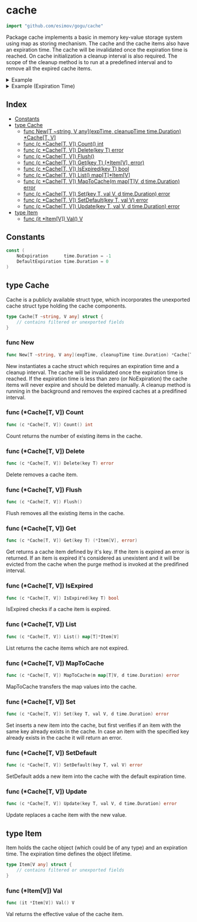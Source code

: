 <!-- Code generated by gomarkdoc. DO NOT EDIT -->

# cache

```go
import "github.com/esimov/gogu/cache"
```

Package cache implements a basic in memory key\-value storage system using map as storing mechanism. The cache and the cache items also have an expiration time. The cache will be invalidated once the expiration time is reached. On cache initialization a cleanup interval is also required. The scope of the cleanup method is to run at a predefined interval and to remove all the expired cache items.

<details><summary>Example</summary>
<p>

```go
{
	c := New[string, string](DefaultExpiration, 1*time.Minute)
	item, err := c.Get("foo")
	fmt.Println(err)
	fmt.Println(item)

	c.Set("foo", "bar", DefaultExpiration)
	item, _ = c.Get("foo")
	fmt.Println(item.Val())

	err = c.Set("foo", "", DefaultExpiration)
	fmt.Println(err)
	fmt.Println(c.IsExpired("foo"))

	c.Update("foo", "baz", DefaultExpiration)
	item, _ = c.Get("foo")
	fmt.Println(item.Val())

	list := c.List()
	fmt.Println(len(list))

	c.Flush()
	fmt.Println(c.Count())

	c.Set("foo", "bar", DefaultExpiration)
	item, _ = c.Get("foo")
	fmt.Println(item.Val())

	err = c.Delete("foo")
	fmt.Println(err)
	fmt.Println(c.Count())

}
```

#### Output

```
item with key 'foo' not found
<nil>
bar
item with key 'foo' already exists. Use the Update method
false
baz
1
0
bar
<nil>
0
```

</p>
</details>


<details><summary>Example (Expiration Time)</summary>
<p>

```go
{
	c1 := New[string, string](NoExpiration, 0)
	c1.Set("item1", "a", DefaultExpiration)
	item, _ := c1.Get("item1")
	fmt.Println(item.expiration)

	c1.Update("item1", "b", NoExpiration)
	item, _ = c1.Get("item1")
	fmt.Println(item.expiration)

	err := c1.DeleteExpired()
	fmt.Println(err)

	c1.Set("item1", "a", 10*time.Millisecond)
	<-time.After(20 * time.Millisecond)
	c1.DeleteExpired()
	fmt.Println(c1.Count())

	c1.Set("item1", "b", 1*time.Millisecond)
	c1.Set("item2", "b", 50*time.Millisecond)
	<-time.After(20 * time.Millisecond)
	c1.DeleteExpired()
	fmt.Println(c1.Count())

	<-time.After(70 * time.Millisecond)
	c1.DeleteExpired()
	fmt.Println(c1.Count())

	c2 := New[string, int](5*time.Millisecond, 1*time.Millisecond)
	c2.Set("a", 1, DefaultExpiration)
	c2.Set("b", 2, NoExpiration)
	c2.Set("c", 3, 10*time.Millisecond)
	c2.Set("d", 4, 50*time.Millisecond)
	<-time.After(30 * time.Millisecond)
	fmt.Println(c2.Count())
	<-time.After(100 * time.Millisecond)
	fmt.Println(c2.Count())

}
```

#### Output

```
-1
-1
<nil>
1
2
1
2
1
```

</p>
</details>

## Index

- [Constants](<#constants>)
- [type Cache](<#type-cache>)
  - [func New[T ~string, V any](expTime, cleanupTime time.Duration) *Cache[T, V]](<#func-new>)
  - [func (c *Cache[T, V]) Count() int](<#func-cachet-v-count>)
  - [func (c *Cache[T, V]) Delete(key T) error](<#func-cachet-v-delete>)
  - [func (c *Cache[T, V]) Flush()](<#func-cachet-v-flush>)
  - [func (c *Cache[T, V]) Get(key T) (*Item[V], error)](<#func-cachet-v-get>)
  - [func (c *Cache[T, V]) IsExpired(key T) bool](<#func-cachet-v-isexpired>)
  - [func (c *Cache[T, V]) List() map[T]*Item[V]](<#func-cachet-v-list>)
  - [func (c *Cache[T, V]) MapToCache(m map[T]V, d time.Duration) error](<#func-cachet-v-maptocache>)
  - [func (c *Cache[T, V]) Set(key T, val V, d time.Duration) error](<#func-cachet-v-set>)
  - [func (c *Cache[T, V]) SetDefault(key T, val V) error](<#func-cachet-v-setdefault>)
  - [func (c *Cache[T, V]) Update(key T, val V, d time.Duration) error](<#func-cachet-v-update>)
- [type Item](<#type-item>)
  - [func (it *Item[V]) Val() V](<#func-itemv-val>)


## Constants

```go
const (
    NoExpiration      time.Duration = -1
    DefaultExpiration time.Duration = 0
)
```

## type Cache

Cache is a publicly available struct type, which incorporates the unexported cache struct type holding the cache components.

```go
type Cache[T ~string, V any] struct {
    // contains filtered or unexported fields
}
```

### func New

```go
func New[T ~string, V any](expTime, cleanupTime time.Duration) *Cache[T, V]
```

New instantiates a cache struct which requires an expiration time and a cleanup interval. The cache will be invalidated once the expiration time is reached. If the expiration time is less than zero \(or NoExpiration\) the cache items will never expire and should be deleted manually. A cleanup method is running in the background and removes the expired caches at a predifined interval.

### func \(\*Cache\[T, V\]\) Count

```go
func (c *Cache[T, V]) Count() int
```

Count returns the number of existing items in the cache.

### func \(\*Cache\[T, V\]\) Delete

```go
func (c *Cache[T, V]) Delete(key T) error
```

Delete removes a cache item.

### func \(\*Cache\[T, V\]\) Flush

```go
func (c *Cache[T, V]) Flush()
```

Flush removes all the existing items in the cache.

### func \(\*Cache\[T, V\]\) Get

```go
func (c *Cache[T, V]) Get(key T) (*Item[V], error)
```

Get returns a cache item defined by it's key. If the item is expired an error is returned. If an item is expired it's considered as unexistent and it will be evicted from the cache when the purge method is invoked at the predifined interval.

### func \(\*Cache\[T, V\]\) IsExpired

```go
func (c *Cache[T, V]) IsExpired(key T) bool
```

IsExpired checks if a cache item is expired.

### func \(\*Cache\[T, V\]\) List

```go
func (c *Cache[T, V]) List() map[T]*Item[V]
```

List returns the cache items which are not expired.

### func \(\*Cache\[T, V\]\) MapToCache

```go
func (c *Cache[T, V]) MapToCache(m map[T]V, d time.Duration) error
```

MapToCache transfers the map values into the cache.

### func \(\*Cache\[T, V\]\) Set

```go
func (c *Cache[T, V]) Set(key T, val V, d time.Duration) error
```

Set inserts a new item into the cache, but first verifies if an item with the same key already exists in the cache. In case an item with the specified key already exists in the cache it will return an error.

### func \(\*Cache\[T, V\]\) SetDefault

```go
func (c *Cache[T, V]) SetDefault(key T, val V) error
```

SetDefault adds a new item into the cache with the default expiration time.

### func \(\*Cache\[T, V\]\) Update

```go
func (c *Cache[T, V]) Update(key T, val V, d time.Duration) error
```

Update replaces a cache item with the new value.

## type Item

Item holds the cache object \(which could be of any type\) and an expiration time. The expiration time defines the object lifetime.

```go
type Item[V any] struct {
    // contains filtered or unexported fields
}
```

### func \(\*Item\[V\]\) Val

```go
func (it *Item[V]) Val() V
```

Val returns the effective value of the cache item.



